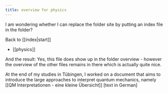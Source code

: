 ```yaml
---
title: overview for physics
---
```


I am wondering whether I can replace the folder site by putting an index file in the folder?

Back to [[index|start]] 
- [[physics]]

And the result: Yes, this file does show up in the folder overview - however the overview of the other files remains in there which is actually quite nice.

At the end of my studies in Tübingen, I worked on a document that aims to introduce the large approaches to interpret quantum mechanics, namely [[QM Interpretationen - eine kleine Übersicht]] [text in German]